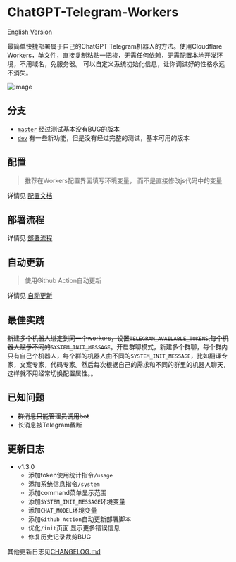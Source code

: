# ChatGPT-Telegram-Workers

[English Version](./doc/en/README.md)

最简单快捷部署属于自己的ChatGPT Telegram机器人的方法。使用Cloudflare Workers，单文件，直接复制粘贴一把梭，无需任何依赖，无需配置本地开发环境，不用域名，免服务器。
可以自定义系统初始化信息，让你调试好的性格永远不消失。

<img style="max-width: 600px;" alt="image" src="./doc/demo.jpg">


## 分支
- [`master`](https://github.com/TBXark/ChatGPT-Telegram-Workers/tree/master) 经过测试基本没有BUG的版本
- [`dev`](https://github.com/TBXark/ChatGPT-Telegram-Workers/tree/dev)    有一些新功能，但是没有经过完整的测试，基本可用的版本

## 配置
> 推荐在Workers配置界面填写环境变量， 而不是直接修改js代码中的变量

详情见 [配置文档](./doc/CONFIG.md)

## 部署流程
详情见 [部署流程](./doc/DEPLOY.md)

## 自动更新
> 使用Github Action自动更新

详情见 [自动更新](./doc/ACTION.md)

## 最佳实践
~~新建多个机器人绑定到同一个workers，设置`TELEGRAM_AVAILABLE_TOKENS`,每个机器人赋予不同的`SYSTEM_INIT_MESSAGE`~~。开启群聊模式，新建多个群聊，每个群内只有自己个机器人，每个群的机器人由不同的`SYSTEM_INIT_MESSAGE`，比如翻译专家，文案专家，代码专家。然后每次根据自己的需求和不同的群里的机器人聊天，这样就不用经常切换配置属性。。

## 已知问题
- ~~群消息只能管理员调用bot~~
- 长消息被Telegram截断

## 更新日志
- v1.3.0
    - 添加token使用统计指令`/usage`
    - 添加系统信息指令`/system`
    - 添加command菜单显示范围
    - 添加`SYSTEM_INIT_MESSAGE`环境变量
    - 添加`CHAT_MODEL`环境变量
    - 添加`Github Action`自动更新部署脚本
    - 优化`/init`页面 显示更多错误信息
    - 修复历史记录裁剪BUG
    
其他更新日志见[CHANGELOG.md](./doc/CHANGELOG.md)
